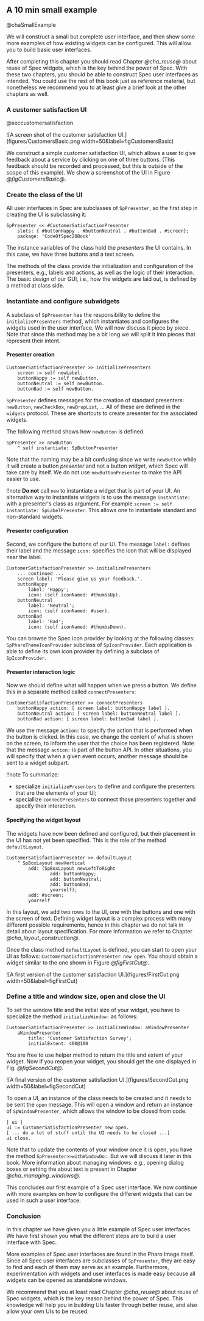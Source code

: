 ## A 10 min small example
@chaSmallExample

We will construct a small but complete user interface, and then show some more examples of how existing widgets can be configured. This will allow you to build basic user interfaces.

After completing this chapter you should read Chapter *@cha_reuse@* about reuse of Spec widgets, which is the key behind the power of Spec. With these two chapters, you should be able to construct Spec user interfaces as intended. You could use the rest of this book just as reference material, but nonetheless we recommend you to at least give a brief look at the other chapters as well.

### A customer satisfaction UI
@seccustomersatisfaction

![A screen shot of the customer satisfaction UI.](figures/CustomersBasic.png width=50&label=figCustomersBasic)

We construct a simple customer satisfaction UI, which allows a user to give feedback about a service by clicking on one of three buttons. \(This feedback should be recorded and processed, but this is outside of the scope of this example\). We show a screenshot of the UI in Figure *@figCustomersBasic@*.


### Create the class of the UI 


All user interfaces in Spec are subclasses of `SpPresenter`, so
the first step in creating the UI is subclassing it:

```
SpPresenter << #CustomerSatisfactionPresenter
    slots: { #buttonHappy . #buttonNeutral . #buttonBad . #screen};
    package: 'CodeOfSpec20Book'
```



The instance variables of the class hold the _presenters_ the UI contains.
In this case, we have three buttons and a text screen.

The methods of the class provide the initialization and configuration of the presenters, e.g.,
labels and actions, as well as the logic of their interaction. The
basic design of our GUI, i.e., how the widgets are laid out, is defined by a method
at class side.

### Instantiate and configure subwidgets


A subclass of `SpPresenter` has the responsibility to define the
`initializePresenters` method, which instantiates and configures the
widgets used in the user interface. We will now discuss it piece by piece.
Note that since this method may be a bit long we will split it into pieces that represent
their intent.

#### Presenter creation

```
CustomerSatisfactionPresenter >> initializePresenters
    screen := self newLabel.
    buttonHappy := self newButton.
    buttonNeutral := self newButton.
    buttonBad := self newButton.
```


`SpPresenter` defines messages for the creation of standard presenters: `newButton`, `newCheckBox`, `newDropList`, ...
All of these are defined in the `widgets` protocol. These are shortcuts to create presenter for the associated widgets.

The following method shows how `newButton` is defined.

```
SpPresenter >> newButton
    ^ self instantiate: SpButtonPresenter
```


Note that the naming may be a bit confusing since we write `newButton` while it
will create a button _presenter_ and not a button _widget_, which Spec will take 
care by itself. We do not use `newButtonPresenter` to make the API easier to use.

!!note **Do not** call `new` to instantiate a widget that is part of your UI. An alternative way to instantiate widgets is to use the message `instantiate:` with a presenter's class as argument. For example `screen := self instantiate: SpLabelPresenter`. This allows one to instantiate standard and non-standard widgets.

#### Presenter configuration

Second, we configure the buttons of our UI. The message `label:` defines their label and the message `icon:` specifies the icon that will be displayed near the label.

```
CustomerSatisfactionPresenter >> initializePresenters
    ... continued ...
    screen label: 'Please give us your feedback.'.
    buttonHappy
        label: 'Happy';
        icon: (self iconNamed: #thumbsUp).
    buttonNeutral
        label: 'Neutral';
        icon: (self iconNamed: #user).
    buttonBad
        label: 'Bad';
        icon: (self iconNamed: #thumbsDown).
```

You can browse the Spec icon provider by looking at the following classes: `SpPharoThemeIconProvider` subclass of `SpIconProvider`.
Each application is able to define its own icon provider by defining a subclass of `SpIconProvider`.



#### Presenter interaction logic

Now we should define what will happen when we press a button. 
We define this in a separate method called `connectPresenters`: 


```
CustomerSatisfactionPresenter >> connectPresenters
    buttonHappy action: [ screen label: buttonHappy label ].
    buttonNeutral action: [ screen label: buttonNeutral label ].
    buttonBad action: [ screen label: buttonBad label ].
```


We use the message `action:` to specify the action that is performed when the button is clicked. In this case, we change the content of what is shown on the screen, to inform the user that the choice has been registered. Note that the message `action:` is part of the button API. In other situations, you will specify that when a given event occurs, another message should be sent to a widget subpart.

!!note To summarize:

- specialize `initializePresenters` to define and configure the presenters that are the elements of your UI;
- speciallize `connectPresenters` to connect those presenters together and specify their interaction.

#### Specifying the widget layout

The widgets have now been defined and configured, but their placement in the UI has not yet been specified. This is the role of the method `defaultLayout`.

```
CustomerSatisfactionPresenter >> defaultLayout
    ^ SpBoxLayout newVertical 
        add: (SpBoxLayout newLeftToRight
                add: buttonHappy;
                add: buttonNeutral;
                add: buttonBad;
                yourself);
        add: #screen;
        yourself
```


In this layout, we add two rows to the UI, one with the buttons and one with the screen of text. Defining widget layout is a complex process with many different possible requirements, hence in this chapter we do not talk in detail about layout specification. For more information we refer to Chapter *@cha_layout_construction@*.


Once the class method `defaultLayout` is defined, you can start to open your UI as follows: `CustomerSatisfactionPresenter new open`. You should obtain a widget similar to the one shown in Figure *@figFirstCut@*.

![A first version of the customer satisfaction UI.](figures/FirstCut.png width=50&label=figFirstCut)


### Define a title and window size, open and close the UI


To set the window title and the initial size of your widget, you have to specialize the method `initializeWindow:` as follows: 

```
CustomerSatisfactionPresenter >> initializeWindow: aWindowPresenter    
    aWindowPresenter
        title: 'Customer Satisfaction Survey';
        initialExtent: 400@100
```


You are free to use helper method to return the title and extent of your widget. Now if you reopen your widget, you should get the one displayed in Fig. *@figSecondCut@*.


![A final version of the customer satisfaction UI.](figures/SecondCut.png width=50&label=figSecondCut)


To open a UI, an instance of the class needs to be created and it needs to be sent the `open` message. This will open a window and return an instance of `SpWindowPresenter`, which allows the window to be closed from code.

```
| ui |
ui := CustomerSatisfactionPresenter new open.
[ ... do a lot of stuff until the UI needs to be closed ...]
ui close.
```


Note that to update the contents of your window once it is open, you have the method `SpPresenter>>withWindowDo:`.
But we will discuss it later in this book. More information about managing windows: e.g., opening dialog boxes or setting the about text is present in Chapter *@cha_managing_windows@*.

This concludes our first example of a Spec user interface. We now continue with more examples on how to configure the different widgets that can be used in such a user interface.

### Conclusion


In this chapter we have given you a little example of Spec user interfaces. We have first shown you what the different steps are to build a user interface with Spec.

More examples of Spec user interfaces are found in the Pharo Image itself. Since all Spec user interfaces are subclasses of `SpPresenter`, they are easy to find and each of them may serve as an example. Furthermore, experimentation with widgets and user interfaces is made easy because all widgets can be opened as standalone windows.

We recommend that you at least read Chapter *@cha_reuse@* about reuse of Spec widgets, which is the key reason behind the power of Spec. This knowledge will help you in building UIs faster through better reuse, and also allow your own UIs to be reused. 
